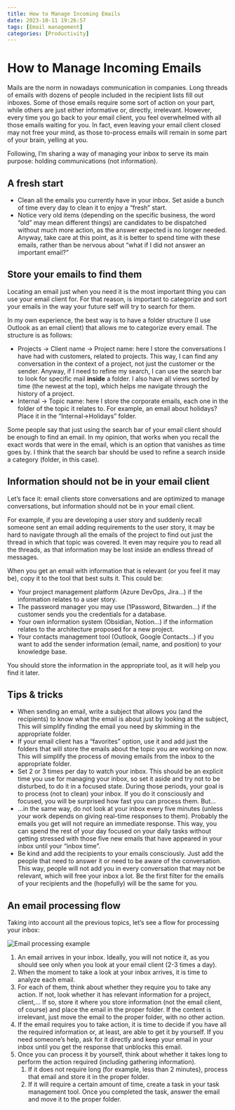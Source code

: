 ```yaml
---
title: How to Manage Incoming Emails
date: 2023-10-11 19:26:57
tags: [Email management]
categories: [Productivity]
---
```


# How to Manage Incoming Emails

Mails are the norm in nowadays communication in companies. Long threads of emails with dozens of people included in the recipient lists fill out inboxes. Some of those emails require some sort of action on your part, while others are just either informative or, directly, irrelevant. However, every time you go back to your email client, you feel overwhelmed with all those emails waiting for you. In fact, even leaving your email client closed may not free your mind, as those to-process emails will remain in some part of your brain, yelling at you.

Following, I’m sharing a way of managing your inbox to serve its main purpose: holding communications (not information).

## A fresh start

- Clean all the emails you currently have in your inbox. Set aside a bunch of time every day to clean it to enjoy a “fresh” start.
- Notice very old items (depending on the specific business, the word “old” may mean different things) are candidates to be dispatched without much more action, as the answer expected is no longer needed. Anyway, take care at this point, as it is better to spend time with these emails, rather than be nervous about “what if I did not answer an important email?”

## Store your emails to find them

Locating an email just when you need it is the most important thing you can use your email client for. For that reason, is important to categorize and sort your emails in the way your future self will try to search for them.

In my own experience, the best way is to have a folder structure (I use Outlook as an email client) that allows me to categorize every email. The structure is as follows:

- Projects -> Client name -> Project name: here I store the conversations I have had with customers, related to projects. This way, I can find any conversation in the context of a project, not just the customer or the sender. Anyway, if I need to refine my search, I can use the search bar to look for specific mail **inside** a folder. I also have all views sorted by time (the newest at the top), which helps me navigate through the history of a project.
- Internal -> Topic name: here I store the corporate emails, each one in the folder of the topic it relates to. For example, an email about holidays? Place it in the “Internal->Holidays” folder.

Some people say that just using the search bar of your email client should be enough to find an email. In my opinion, that works when you recall the exact words that were in the email, which is an option that vanishes as time goes by. I think that the search bar should be used to refine a search inside a category (folder, in this case).

## Information should not be in your email client

Let’s face it: email clients store conversations and are optimized to manage conversations, but information should not be in your email client.

For example, if you are developing a user story and suddenly recall someone sent an email adding requirements to the user story, it may be hard to navigate through all the emails of the project to find out just the thread in which that topic was covered. It even may require you to read all the threads, as that information may be lost inside an endless thread of messages.

When you get an email with information that is relevant (or you feel it may be), copy it to the tool that best suits it. This could be:

- Your project management platform (Azure DevOps, Jira…) if the information relates to a user story.
- The password manager you may use (1Password, Bitwarden…) if the customer sends you the credentials for a database.
- Your own information system (Obsidian, Notion…) if the information relates to the architecture proposed for a new project.
- Your contacts management tool (Outlook, Google Contacts…) if you want to add the sender information (email, name, and position) to your knowledge base.

You should store the information in the appropriate tool, as it will help you find it later.

## Tips & tricks

- When sending an email, write a subject that allows you (and the recipients) to know what the email is about just by looking at the subject, This will simplify finding the email you need by skimming in the appropriate folder.
- If your email client has a “favorites” option, use it and add just the folders that will store the emails about the topic you are working on now. This will simplify the process of moving emails from the inbox to the appropriate folder.
- Set 2 or 3 times per day to watch your inbox. This should be an explicit time you use for managing your inbox, so set it aside and try not to be disturbed, to do it in a focused state. During those periods, your goal is to process (not to clean) your inbox. If you do it consciously and focused, you will be surprised how fast you can process them. But…
- …in the same way, do not look at your inbox every five minutes (unless your work depends on giving real-time responses to them). Probably the emails you get will not require an immediate response. This way, you can spend the rest of your day focused on your daily tasks without getting stressed with those five new emails that have appeared in your inbox until your “inbox time”.
- Be kind and add the recipients to your emails consciously. Just add the people that need to answer it or need to be aware of the conversation. This way, people will not add you in every conversation that may not be relevant, which will free your inbox a lot. Be the first filter for the emails of your recipients and the (hopefully) will be the same for you.

## An email processing flow

Taking into account all the previous topics, let’s see a flow for processing your inbox:

![Email processing example](2023-10-11-how-to-manage-incoming-emails/email-processing.webp)

1. An email arrives in your inbox. Ideally, you will not notice it, as you should see only when you look at your email client (2-3 times a day).
2. When the moment to take a look at your inbox arrives, it is time to analyze each email.
3. For each of them, think about whether they require you to take any action. If not, look whether it has relevant information for a project, client,… If so, store it where you store information (not the email client, of course) and place the email in the proper folder. If the content is irrelevant, just move the email to the proper folder, with no other action.
4. If the email requires you to take action, it is time to decide if you have all the required information or, at least, are able to get it by yourself. If you need someone’s help, ask for it directly and keep your email in your inbox until you get the response that unblocks this email.
5. Once you can process it by yourself, think about whether it takes long to perform the action required (including gathering information).
   1. If it does not require long (for example, less than 2 minutes), process that email and store it in the proper folder.
   2. If it will require a certain amount of time, create a task in your task management tool. Once you completed the task, answer the email and move it to the proper folder.
